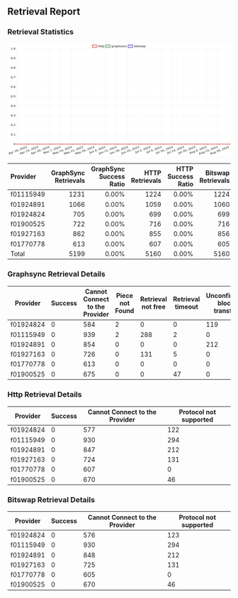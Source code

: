 ## Retrieval Report
### Retrieval Statistics
<img src="https://raw.githubusercontent.com/data-preservation-programs/filplus-checker-assets/main/filecoin-project/filecoin-plus-large-datasets/issues/311/1692849745461.png"/>

| Provider  | GraphSync Retrievals | GraphSync Success Ratio | HTTP Retrievals | HTTP Success Ratio | Bitswap Retrievals | Bitswap Success Ratio |
| :-------- | -------------------: | ----------------------: | --------------: | -----------------: | -----------------: | --------------------: |
| f01115949 |                 1231 |                   0.00% |            1224 |              0.00% |               1224 |                 0.00% |
| f01924891 |                 1066 |                   0.00% |            1059 |              0.00% |               1060 |                 0.00% |
| f01924824 |                  705 |                   0.00% |             699 |              0.00% |                699 |                 0.00% |
| f01900525 |                  722 |                   0.00% |             716 |              0.00% |                716 |                 0.00% |
| f01927163 |                  862 |                   0.00% |             855 |              0.00% |                856 |                 0.00% |
| f01770778 |                  613 |                   0.00% |             607 |              0.00% |                605 |                 0.00% |
| Total     |                 5199 |                   0.00% |            5160 |              0.00% |               5160 |                 0.00% |

### Graphsync Retrieval Details
| Provider  | Success | Cannot Connect to the Provider | Piece not Found | Retrieval not free | Retrieval timeout | Unconfirmed block transfer |
| --------- | ------- | ------------------------------ | --------------- | ------------------ | ----------------- | -------------------------- |
| f01924824 | 0       | 584                            | 2               | 0                  | 0                 | 119                        |
| f01115949 | 0       | 939                            | 2               | 288                | 2                 | 0                          |
| f01924891 | 0       | 854                            | 0               | 0                  | 0                 | 212                        |
| f01927163 | 0       | 726                            | 0               | 131                | 5                 | 0                          |
| f01770778 | 0       | 613                            | 0               | 0                  | 0                 | 0                          |
| f01900525 | 0       | 675                            | 0               | 0                  | 47                | 0                          |

### Http Retrieval Details
| Provider  | Success | Cannot Connect to the Provider | Protocol not supported |
| --------- | ------- | ------------------------------ | ---------------------- |
| f01924824 | 0       | 577                            | 122                    |
| f01115949 | 0       | 930                            | 294                    |
| f01924891 | 0       | 847                            | 212                    |
| f01927163 | 0       | 724                            | 131                    |
| f01770778 | 0       | 607                            | 0                      |
| f01900525 | 0       | 670                            | 46                     |

### Bitswap Retrieval Details
| Provider  | Success | Cannot Connect to the Provider | Protocol not supported |
| --------- | ------- | ------------------------------ | ---------------------- |
| f01924824 | 0       | 576                            | 123                    |
| f01115949 | 0       | 930                            | 294                    |
| f01924891 | 0       | 848                            | 212                    |
| f01927163 | 0       | 725                            | 131                    |
| f01770778 | 0       | 605                            | 0                      |
| f01900525 | 0       | 670                            | 46                     |
